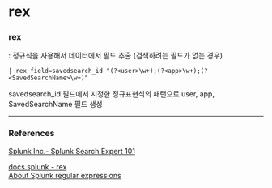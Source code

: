 # rex
  
### rex
: 정규식을 사용해서 데이터에서 필드 추출 (검색하려는 필드가 없는 경우)

```
| rex field=savedsearch_id "(?<user>\w+);(?<app>\w+);(?<SavedSearchName>\w+)"
```
savedsearch_id 필드에서 지정한 정규표현식의 패턴으로 user, app, SavedSearchName 필드 생성

---

### References
[Splunk Inc.- Splunk Search Expert 101](https://www.coursera.org/learn/splunk-search-expert-101)  

[docs.splunk - rex](http://docs.splunk.com/Documentation/Splunk/8.2.5/SearchReference/Rex)  
[About Splunk regular expressions](https://docs.splunk.com/Documentation/Splunk/latest/Knowledge/Aboutsplunkregularexpressions)